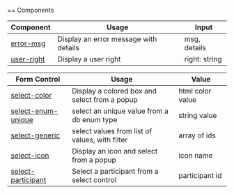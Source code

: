 == Components

| Component                 | Usage                                   | Input           
|---------------------------|-----------------------------------------|-----------------
| [error-msg][1]            | Display an error message with details   | msg, details    
| [user-right][2]           | Display a user right                    | right: string


| Form Control                | Usage                                            | Value
|-----------------------------|--------------------------------------------------|------------
| [select-color][101]         | Display a colored box and select from a popup    | html color value
| [select-enum-unique][102]   | select an unique value from a db enum type       | string value
| [select-generic][103]       | select values from list of values, with filter   | array of ids 
| [select-icon][104]          | Display an icon and select from a popup          | icon name
| [select-participant][105]   | Select a participant from a select control       | participant id

[1]: https://github.com/actimeo/simmage-ui/blob/master/src/app/shared/error-msg/README.md
[2]: https://github.com/actimeo/simmage-ui/blob/master/src/app/shared/user-right/README.md

[101]: https://github.com/actimeo/simmage-ui/blob/master/src/app/shared/select-color/README.md
[102]: https://github.com/actimeo/simmage-ui/blob/master/src/app/shared/select-enum-unique/README.md
[103]: https://github.com/actimeo/simmage-ui/blob/master/src/app/shared/select-generic/README.md
[104]: https://github.com/actimeo/simmage-ui/blob/master/src/app/shared/select-icon/README.md
[105]: https://github.com/actimeo/simmage-ui/blob/master/src/app/shared/select-participant/README.md
